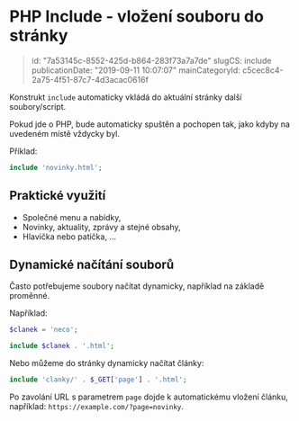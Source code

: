 PHP Include - vložení souboru do stránky
================================

> id: "7a53145c-8552-425d-b864-283f73a7a7de"
> slugCS: include
> publicationDate: "2019-09-11 10:07:07"
> mainCategoryId: c5cec8c4-2a75-4f51-87c7-4d3acac0616f

Konstrukt `include` automaticky vkládá do aktuální stránky další soubory/script.

Pokud jde o PHP, bude automaticky spuštěn a pochopen tak, jako kdyby na uvedeném místě vždycky byl.

Příklad:

```php
include 'novinky.html';
```

Praktické využití
-----------------

- Společné menu a nabídky,
- Novinky, aktuality, zprávy a stejné obsahy,
- Hlavička nebo patička, ...

Dynamické načítání souborů
--------------------------

Často potřebujeme soubory načítat dynamicky, například na základě proměnné.

Například:

```php
$clanek = 'neco';

include $clanek . '.html';
```

Nebo můžeme do stránky dynamicky načítat články:

```php
include 'clanky/' . $_GET['page'] . '.html';
```

Po zavolání URL s parametrem `page` dojde k automatickému vložení článku, například: `https://example.com/?page=novinky`.
